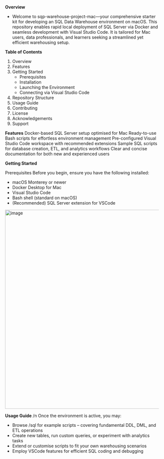 **Overview**
- Welcome to sqp-warehouse-project-mac—your comprehensive starter kit for developing an SQL Data Warehouse environment on macOS.
This repository enables rapid local deployment of SQL Server via Docker and seamless development with Visual Studio Code.
It is tailored for Mac users, data professionals, and learners seeking a streamlined yet efficient warehousing setup.

**Table of Contents**
1. Overview
2. Features
3. Getting Started
   - Prerequisites
   - Installation
   - Launching the Environment
   - Connecting via Visual Studio Code
4. Repository Structure
5. Usage Guide
6. Contributing
7. License
8. Acknowledgements
9. Support


**Features**
Docker-based SQL Server setup optimised for Mac
Ready-to-use Bash scripts for effortless environment management
Pre-configured Visual Studio Code workspace with recommended extensions
Sample SQL scripts for database creation, ETL, and analytics workflows
Clear and concise documentation for both new and experienced users

**Getting Started**

Prerequisites
Before you begin, ensure you have the following installed:
- macOS Monterey or newer
- Docker Desktop for Mac
- Visual Studio Code
- Bash shell (standard on macOS)
- (Recommended) SQL Server extension for VSCode


<img width="1561" height="652" alt="image" src="https://github.com/user-attachments/assets/d0ef87f5-39df-4cb8-b5dc-b3af7d9f6cb2" />


**Usage Guide**
/n Once the environment is active, you may:
- Browse /sql for example scripts – covering fundamental DDL, DML, and ETL operations
- Create new tables, run custom queries, or experiment with analytics tasks
- Extend or customise scripts to fit your own warehousing scenarios
- Employ VSCode features for efficient SQL coding and debugging


